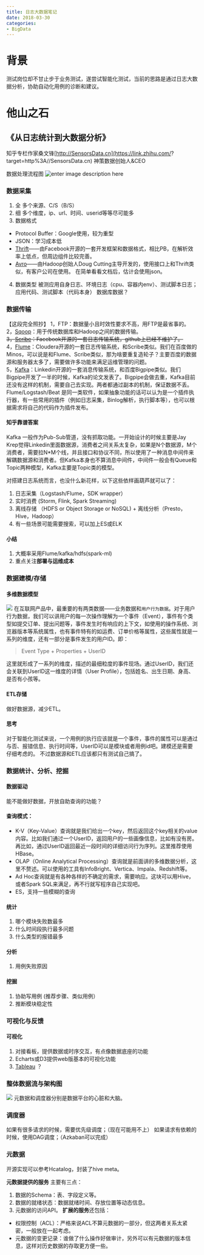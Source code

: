 ```yaml
---
title: 日志大数据笔记
date: 2018-03-30
categories:
- BigData
---
```

# 背景
测试岗位却不甘止步于业务测试，遂尝试智能化测试，当前的思路是通过日志大数据分析，协助自动化用例的诊断和建议。
# 他山之石
## 《从日志统计到大数据分析》
知乎专栏作家桑文锋[http://SensorsData.cn](https://link.zhihu.com/?
target=http%3A//SensorsData.cn)  神策数据创始人&CEO

数据处理流程图
![enter image description here](https://pic1.zhimg.com/80/8c2c54621e4ef9777afd5a4f2abfc959_hd.jpg)

### 数据采集
1. 全
多个来源、C/S（B/S）
2. 细
多个维度，ip、url、时间、userid等等尽可能多
3. 数据格式
- Protocol Buffer：Google使用，较为重型
- JSON：学习成本低
-   [Thrift](https://link.zhihu.com/?target=http%3A//thrift.apache.org/)——由Facebook开源的一套开发框架和数据格式，相比PB，在解析效率上低点，但周边组件比较完善。
-   [Avro](https://link.zhihu.com/?target=http%3A//avro.apache.org/)——由Hadoop创始人Doug Cutting主导开发的，使用接口上和Thrift类似，有客户公司在使用。
在简单看看文档后，估计会使用json。
4. 数据类型
被测应用自身日志、环境日志（cpu、容器内env）、测试脚本日志；
应用代码、测试脚本（代码本身）
数据库数据？

### 数据传输
【这段完全照抄】
1，FTP：数据量小且时效性要求不高，用FTP是最省事的。  
2，[Sqoop](https://link.zhihu.com/?target=http%3A//sqoop.apache.org/)：用于传统数据库和Hadoop之间的数据传输。  
~~3，[Scribe](https://link.zhihu.com/?target=https%3A//github.com/facebookarchive/scribe/wiki)：Facebook开源的一套日志传输系统，github上已经不维护了。~~  
4，[Flume](https://link.zhihu.com/?target=https%3A//flume.apache.org/)：Cloudera开源的一套日志传输系统，和Scribe类似。我们在百度做的Minos，可以说是和Flume、Scribe类似，那为啥要重复造轮子？主要百度的数据源和服务器太多了，需要做许多功能来满足运维管理的问题。  
5，[Kafka](https://link.zhihu.com/?target=http%3A//kafka.apache.org/)：Linkedin开源的一套消息传输系统，和百度Bigpipe类似。我们Bigpipe开发了一半的时候，Kafka的论文发表了。Bigpipe会做去重，Kafka目前还没有这样的机制，需要自己去实现。两者都通过副本的机制，保证数据不丢。
Flume/Logstash/Beat 是同一类软件，如果抽象功能的话可以认为是一个插件执行器，有一些常用的插件（例如日志采集，Binlog解析，执行脚本等），也可以根据需求将自己的代码作为插件发布。
#### 知乎靠谱答案
Kafka 一般作为Pub-Sub管道，没有抓取功能。一开始设计的时候主要是Jay Krep觉得Linkedin里面数据源，消费者之间关系太复杂，如果是N个数据源，M个消费者，需要拉N*M个线，并且接口和协议不同，所以使用了一种消息中间件来解耦数据源和消费者。但Kafka本身也不算消息中间件，中间件一般会有Queue和Topic两种模型，Kafka主要是Topic类的模型。

对搭建日志系统而言，也没什么新花样，以下这些依样画葫芦就可以了：
1. 日志采集（Logstash/Flume，SDK wrapper）
2. 实时消费 (Storm, Flink, Spark Streaming)
3. 离线存储 （HDFS or Object Storage or NoSQL) + 离线分析（Presto，Hive，Hadoop）
4. 有一些场景可能需要搜索，可以加上ES或ELK
#### 小结
1. 大概率采用Flume/kafka/hdfs(spark-ml)
2. 重点关注**部署与运维成本**

### 数据建模/存储
#### 多维数据模型
![](https://pic1.zhimg.com/80/f0c4386cb9f49243d12c05def4b3564f_hd.jpg)
在互联网产品中，最重要的有两类数据——业务数据和`用户行为数据`。对于用户行为数据，我们可以讲用户的每一次操作理解为一个事件（Event），事件有个类型如提交订单、提出问题等，事件发生时有响应的上下文，如使用的操作系统、浏览器版本等系统属性，也有事件特有的如运费、订单价格等属性，这些属性就是一系列的维度，还有一部分是事件发生的用户ID。即：  
> Event Type + Properties + UserID

这里就形成了一系列的维度，描述的最细粒度的事件现场。通过UserID，我们还会关联到UserID这一维度的详情（User Profile），包括姓名、出生日期、身高、是否有小孩等。
#### ETL存储
做好数据源，减少ETL。
#### 思考
对于智能化测试来说，一个用例的执行应该就是一个事件，事件的属性可以是通过与否、报错信息、执行时间等，UserID可以是模块或者用例id吧。建模还是需要仔细考虑的。
不过数据源和ETL应该都只有测试自己搞了。

### 数据统计、分析、挖掘
#### 数据驱动
能不能做好数据，开放自助查询的功能？

#### 查询模式：
-   K-V（Key-Value）查询就是我们给出一个key，然后返回这个key相关的value内容。比如我们通过一个UserID，返回用户的一些画像信息，比如有没有房。再比如，通过UserID返回最近一段时间的详细访问行为序列。这里推荐使用HBase。  
-   OLAP（Online Analytical Processing）查询就是前面讲的多维数据分析，这里不赘述。可以使用的工具有InfoBright、Vertica、Impala、Redshift等。
-   Ad Hoc查询就是有各种各样的不确定的需求，需要响应。这块可以用Hive，或者Spark SQL来满足，再不行就写程序自己实现吧。
- ES，支持一些模糊的查询
#### 统计
1. 哪个模块失败数最多
2. 什么时间段执行最多问题
3. 什么类型的报错最多
#### 分析
1. 用例失败原因
#### 挖掘
1. 协助写用例 (推荐步骤、类似用例）
2. 推断模块稳定性

### 可视化与反馈
#### 可视化
1. 对接看板，提供数据或时序交互，有点像数据底座的功能
2. Echarts或D3提供web版基本的可视化功能
3. [Tableau](http%3A//www.tableau.com) ？

### 整体数据流与架构图
![](https://pic1.zhimg.com/80/dab490303b0bc3fe47dd0bffa16d20b9_hd.jpg)
元数据和调度器分别是数据平台的心脏和大脑。

### 调度器
如果有很多请求的时候，需要优先级调度；（现在可能用不上）
如果请求有依赖的时候，使用DAG调度；（Azkaban可以完成）
### 元数据
开源实现可以参考Hcatalog，封装了hive meta。

**元数据提供的服务**  主要有三点：  
1.  数据的Schema：表、字段定义等。
2. 数据的就绪状态：数据就绪时间、存放位置等动态信息。
3. 元数据的访问API。
**扩展的服务**还包括：  
-   权限控制（ACL）：严格来说ACL不算元数据的一部分，但这两者关系太紧密，一般放在一起考虑。
-   元数据的变更记录：谁做了什么操作好做审计，另外可以有元数据的版本信息，这样对历史数据的存取更方便一些。
